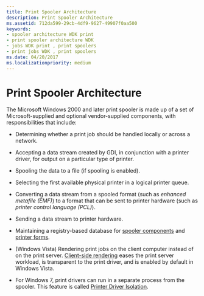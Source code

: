 ```yaml
---
title: Print Spooler Architecture
description: Print Spooler Architecture
ms.assetid: 712da599-29cb-4df9-9627-49907f0aa500
keywords:
- spooler architecture WDK print
- print spooler architecture WDK
- jobs WDK print , print spoolers
- print jobs WDK , print spoolers
ms.date: 04/20/2017
ms.localizationpriority: medium
---
```


# Print Spooler Architecture





The Microsoft Windows 2000 and later print spooler is made up of a set of Microsoft-supplied and optional vendor-supplied components, with responsibilities that include:

-   Determining whether a print job should be handled locally or across a network.

-   Accepting a data stream created by GDI, in conjunction with a printer driver, for output on a particular type of printer.

-   Spooling the data to a file (if spooling is enabled).

-   Selecting the first available physical printer in a logical printer queue.

-   Converting a data stream from a spooled format (such as *enhanced metafile (EMF)*) to a format that can be sent to printer hardware (such as *printer control language (PCL)*).

-   Sending a data stream to printer hardware.

-   Maintaining a registry-based database for [spooler components](spooler-components.md) and [printer forms](printer-forms-support.md).

-   (Windows Vista) Rendering print jobs on the client computer instead of on the print server. [Client-side rendering](client-side-rendering.md) eases the print server workload, is transparent to the print driver, and is enabled by default in Windows Vista.

-   For Windows 7, print drivers can run in a separate process from the spooler. This feature is called [Printer Driver Isolation](printer-configuration.md).

 

 




